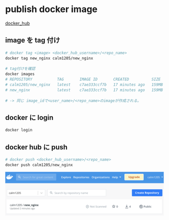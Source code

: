 # publish docker image

[docker_hub](https://hub.docker.com/repositories)

## image を tag 付け

```bash
# docker tag <image> <docker_hub_username>/<repo_name>
docker tag new_nginx calm1205/new_nginx

# tag付けを確認
docker images
# REPOSITORY           TAG       IMAGE ID       CREATED          SIZE
# calm1205/new_nginx   latest    c7ae333ccf7b   17 minutes ago   159MB
# new_nginx            latest    c7ae333ccf7b   17 minutes ago   159MB

# -> 同じ image_idで<user_name>/<repo_name>のimageが作成される。
```

## docker に login

```bash
docker login
```

## docker hub に push

```bash
# docker push <docker_hub_username>/<repo_name>
docker push calm1205/new_nginx
```

![publish_image](./publish_image.png "publish_image")
